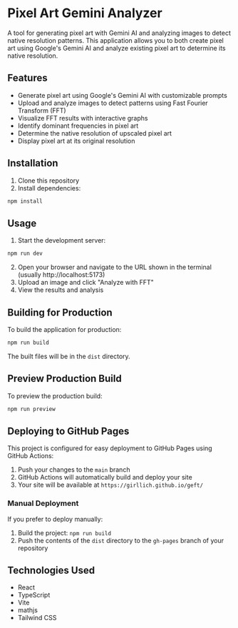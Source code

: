 # Pixel Art Gemini Analyzer

A tool for generating pixel art with Gemini AI and analyzing images to detect native resolution patterns. This application allows you to both create pixel art using Google's Gemini AI and analyze existing pixel art to determine its native resolution.

## Features

- Generate pixel art using Google's Gemini AI with customizable prompts
- Upload and analyze images to detect patterns using Fast Fourier Transform (FFT)
- Visualize FFT results with interactive graphs
- Identify dominant frequencies in pixel art
- Determine the native resolution of upscaled pixel art
- Display pixel art at its original resolution

## Installation

1. Clone this repository
2. Install dependencies:

```bash
npm install
```

## Usage

1. Start the development server:

```bash
npm run dev
```

2. Open your browser and navigate to the URL shown in the terminal (usually http://localhost:5173)
3. Upload an image and click "Analyze with FFT"
4. View the results and analysis

## Building for Production

To build the application for production:

```bash
npm run build
```

The built files will be in the `dist` directory.

## Preview Production Build

To preview the production build:

```bash
npm run preview
```

## Deploying to GitHub Pages

This project is configured for easy deployment to GitHub Pages using GitHub Actions:

1. Push your changes to the `main` branch
2. GitHub Actions will automatically build and deploy your site
3. Your site will be available at `https://girllich.github.io/geft/`

### Manual Deployment

If you prefer to deploy manually:

1. Build the project: `npm run build`
2. Push the contents of the `dist` directory to the `gh-pages` branch of your repository

## Technologies Used

- React
- TypeScript
- Vite
- mathjs
- Tailwind CSS
